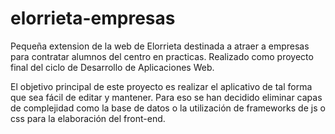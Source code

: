 # elorrieta-empresas
Pequeña extension de la web de Elorrieta destinada a atraer a empresas para contratar alumnos del centro en practicas. Realizado como proyecto final del ciclo de Desarrollo de Aplicaciones Web.

El objetivo principal de este proyecto es realizar el aplicativo de tal forma que sea fácil de editar y mantener. Para eso se han decidido eliminar capas de complejidad como la base de datos o la utilización de frameworks de js o css para la elaboración del front-end.
